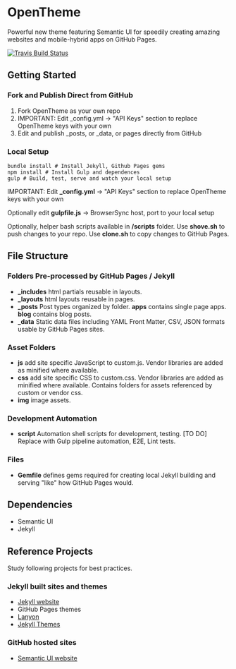 # OpenTheme

Powerful new theme featuring Semantic UI for speedily creating amazing websites and mobile-hybrid apps on GitHub Pages.

<a href="https://travis-ci.org/open-start/opentheme"><img src="https://travis-ci.org/open-start/opentheme.svg" alt="Travis Build Status"></a>
<!-- <a href="https://codeclimate.com/github/open-start/opentheme"><img src="https://codeclimate.com/github/open-start/opentheme/badges/gpa.svg" /></a> -->

## Getting Started

### Fork and Publish Direct from GitHub

1. Fork OpenTheme as your own repo
2. IMPORTANT: Edit _config.yml -> "API Keys" section to replace OpenTheme keys with your own
3. Edit and publish _posts, or _data, or pages directly from GitHub

### Local Setup

```
bundle install # Install Jekyll, Github Pages gems
npm install # Install Gulp and dependences
gulp # Build, test, serve and watch your local setup
```

IMPORTANT: Edit **_config.yml** -> "API Keys" section to replace OpenTheme keys with your own

Optionally edit **gulpfile.js** -> BrowserSync host, port to your local setup

Optionally, helper bash scripts available in **/scripts** folder. Use **shove.sh** to push changes to your repo. Use **clone.sh** to copy changes to GitHub Pages.

## File Structure

### Folders Pre-processed by GitHub Pages / Jekyll

- **_includes** html partials reusable in layouts.
- **_layouts** html layouts reusable in pages. 
- **_posts** Post types organized by folder. **apps** contains single page apps. **blog** contains blog posts.
- **_data** Static data files including YAML Front Matter, CSV, JSON formats usable by GitHub Pages sites.

### Asset Folders

- **js** add site specific JavaScript to custom.js. Vendor libraries are added as minified where available.
- **css** add site specific CSS to custom.css. Vendor libraries are added as minified where available. Contains folders for assets referenced by custom or vendor css.
- **img** image assets.

### Development Automation

- **script** Automation shell scripts for development, testing. [TO DO] Replace with Gulp pipeline automation, E2E, Lint tests.

### Files

- **Gemfile** defines gems required for creating local Jekyll building and serving "like" how GitHub Pages would.

## Dependencies

- Semantic UI
- Jekyll

## Reference Projects

Study following projects for best practices.

### Jekyll built sites and themes

- [Jekyll website](http://jekyllrb.com/)
- GitHub Pages themes
- [Lanyon](https://github.com/poole/lanyon)
- [Jekyll Themes](http://jekyllthemes.org/)

### GitHub hosted sites

- [Semantic UI website](http://www.semantic-ui.com)
